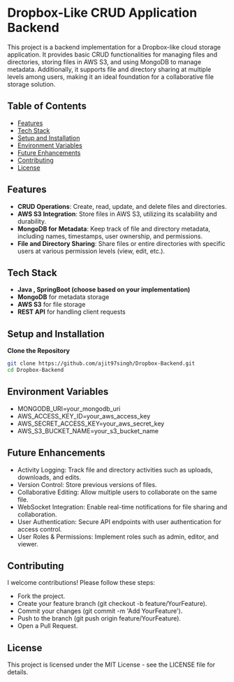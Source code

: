 # Dropbox-Like CRUD Application Backend

This project is a backend implementation for a Dropbox-like cloud storage application. It provides basic CRUD functionalities for managing files and directories, storing files in AWS S3, and using MongoDB to manage metadata. Additionally, it supports file and directory sharing at multiple levels among users, making it an ideal foundation for a collaborative file storage solution.

## Table of Contents

- [Features](#features)
- [Tech Stack](#tech-stack)
- [Setup and Installation](#setup-and-installation)
- [Environment Variables](#environment-variables)
- [Future Enhancements](#future-enhancements)
- [Contributing](#contributing)
- [License](#license)

## Features

- **CRUD Operations**: Create, read, update, and delete files and directories.
- **AWS S3 Integration**: Store files in AWS S3, utilizing its scalability and durability.
- **MongoDB for Metadata**: Keep track of file and directory metadata, including names, timestamps, user ownership, and permissions.
- **File and Directory Sharing**: Share files or entire directories with specific users at various permission levels (view, edit, etc.).

## Tech Stack

- **Java , SpringBoot (choose based on your implementation)**
- **MongoDB** for metadata storage
- **AWS S3** for file storage
- **REST API** for handling client requests

## Setup and Installation

 **Clone the Repository**

   ```bash
   git clone https://github.com/ajit97singh/Dropbox-Backend.git
   cd Dropbox-Backend
   ```

## Environment Variables
- MONGODB_URI=your_mongodb_uri
- AWS_ACCESS_KEY_ID=your_aws_access_key
- AWS_SECRET_ACCESS_KEY=your_aws_secret_key
- AWS_S3_BUCKET_NAME=your_s3_bucket_name


## Future Enhancements
- Activity Logging: Track file and directory activities such as uploads, downloads, and edits.
- Version Control: Store previous versions of files.
- Collaborative Editing: Allow multiple users to collaborate on the same file.
- WebSocket Integration: Enable real-time notifications for file sharing and collaboration.
- User Authentication: Secure API endpoints with user authentication for access control.
- User Roles & Permissions: Implement roles such as admin, editor, and viewer.

## Contributing
I welcome contributions! Please follow these steps:
- Fork the project.
- Create your feature branch (git checkout -b feature/YourFeature).
- Commit your changes (git commit -m 'Add YourFeature').
- Push to the branch (git push origin feature/YourFeature).
- Open a Pull Request.

## License
This project is licensed under the MIT License - see the LICENSE file for details.
